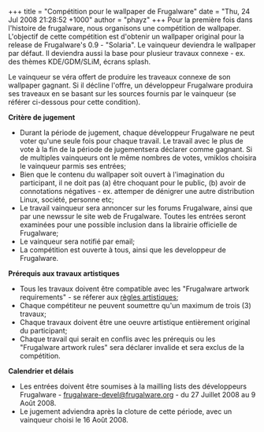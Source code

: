 +++
title = "Compétition pour le wallpaper de Frugalware"
date = "Thu, 24 Jul 2008 21:28:52 +1000"
author = "phayz"
+++
Pour la première fois dans l'histoire de frugalware, nous organisons une compétition de wallpaper. L'objectif de cette compétition est d'obtenir un wallpaper original pour la release de Frugalware's 0.9 - "Solaria". Le vainqueur deviendra le wallpaper par défaut. Il deviendra aussi la base pour plusieur travaux connexe - ex. des thèmes KDE/GDM/SLiM, écrans splash.  


 Le vainqueur se véra offert de produire les traveaux connexe de son wallpaper gagnant. Si il décline l'offre, un développeur Frugalware produira ses traveaux en se basant sur les sources fournis par le vainqueur (se référer ci-dessous pour cette condition).  

**Critère de jugement**  

* Durant la période de jugement, chaque développeur Frugalware ne peut voter qu'une seule fois pour chaque travail. Le travail avec le plus de vote à la fin de la période de jugementsera déclarer comme gagnant. Si de multiples vainqueurs ont le même nombres de votes, vmiklos choisira le vainqueur parmis ses entrées;
* Bien que le contenu du wallpaper soit ouvert à l'imagination du participant, il ne doit pas (a) être choquant pour le public, (b) avoir de connotations négatives - ex. attemper de dénigrer une autre distribution Linux, société, personne etc;
* Le travail vainqueur sera annoncer sur les forums Frugalware, ainsi que par une newssur le site web de Frugalware. Toutes les entrées seront examinées pour une possible inclusion dans la librairie officielle de Frugalware;
* Le vainqueur sera notifié par email;
* La compétition est ouverte à tous, ainsi que les developpeur de Frugalware.


**Prérequis aux travaux artistiques**  

* Tous les travaux doivent être compatible avec les "Frugalware artwork requirements" - se réferer aux [règles artistiques](http://www.frugalware.org/docs/artwork-rules.html);
* Chaque compétiteur ne peuvent soumettre qu'un maximum de trois (3) travaux;
* Chaque travaux doivent être une oeuvre artistique entièrement original du participant;
* Chaque travail qui serait en conflis avec les prérequis ou les "Frugalware artwork rules" sera déclarer invalide et sera exclus de la compétition.


**Calendrier et délais**  

* Les entrées doivent être soumises à la mailling lists des développeurs Frugalware - frugalware-devel@frugalware.org - du 27 Juillet 2008 au 9 Août 2008.
* Le jugement adviendra après la cloture de cette période, avec un vainqueur choisi le 16 Août 2008.
